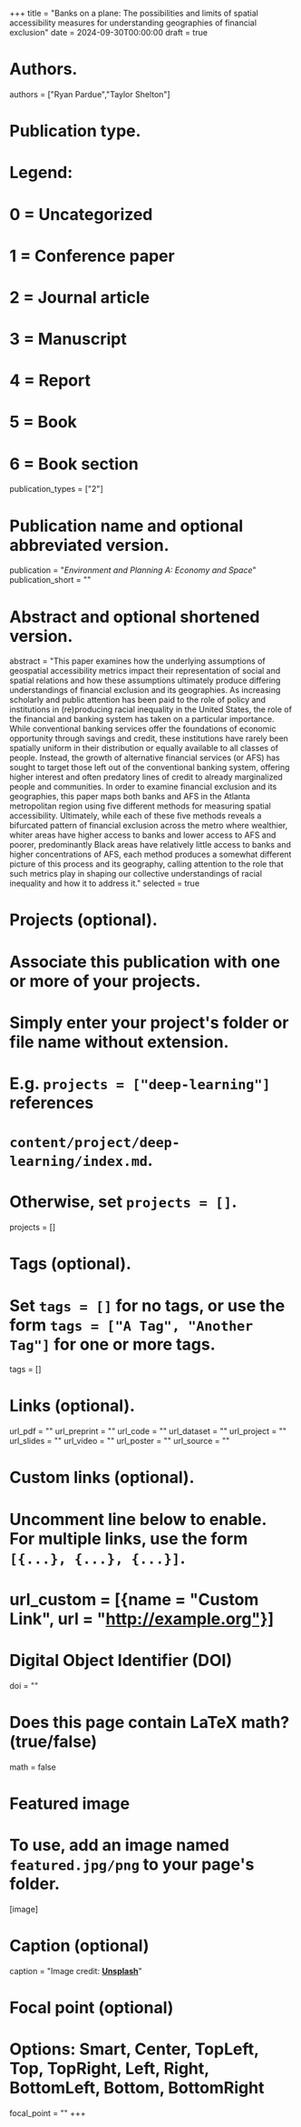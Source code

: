+++
title = "Banks on a plane: The possibilities and limits of spatial accessibility measures for understanding geographies of financial exclusion"
date = 2024-09-30T00:00:00
draft = true

# Authors.
authors = ["Ryan Pardue","Taylor Shelton"]

# Publication type.
# Legend:
# 0 = Uncategorized
# 1 = Conference paper
# 2 = Journal article
# 3 = Manuscript
# 4 = Report
# 5 = Book
# 6 = Book section
publication_types = ["2"]

# Publication name and optional abbreviated version.
publication = "_Environment and Planning A: Economy and Space_"
publication_short = ""

# Abstract and optional shortened version.
abstract = "This paper examines how the underlying assumptions of geospatial accessibility metrics impact their representation of social and spatial relations and how these assumptions ultimately produce differing understandings of financial exclusion and its geographies. As increasing scholarly and public attention has been paid to the role of policy and institutions in (re)producing racial inequality in the United States, the role of the financial and banking system has taken on a particular importance. While conventional banking services offer the foundations of economic opportunity through savings and credit, these institutions have rarely been spatially uniform in their distribution or equally available to all classes of people. Instead, the growth of alternative financial services (or AFS) has sought to target those left out of the conventional banking system, offering higher interest and often predatory lines of credit to already marginalized people and communities. In order to examine financial exclusion and its geographies, this paper maps both banks and AFS in the Atlanta metropolitan region using five different methods for measuring spatial accessibility. Ultimately, while each of these five methods reveals a bifurcated pattern of financial exclusion across the metro where wealthier, whiter areas have higher access to banks and lower access to AFS and poorer, predominantly Black areas have relatively little access to banks and higher concentrations of AFS, each method produces a somewhat different picture of this process and its geography, calling attention to the role that such metrics play in shaping our collective understandings of racial inequality and how it to address it."
selected = true

# Projects (optional).
#   Associate this publication with one or more of your projects.
#   Simply enter your project's folder or file name without extension.
#   E.g. `projects = ["deep-learning"]` references 
#   `content/project/deep-learning/index.md`.
#   Otherwise, set `projects = []`.
projects = []

# Tags (optional).
#   Set `tags = []` for no tags, or use the form `tags = ["A Tag", "Another Tag"]` for one or more tags.
tags = []

# Links (optional).
url_pdf = ""
url_preprint = ""
url_code = ""
url_dataset = ""
url_project = ""
url_slides = ""
url_video = ""
url_poster = ""
url_source = ""

# Custom links (optional).
#   Uncomment line below to enable. For multiple links, use the form `[{...}, {...}, {...}]`.
# url_custom = [{name = "Custom Link", url = "http://example.org"}]

# Digital Object Identifier (DOI)
doi = ""

# Does this page contain LaTeX math? (true/false)
math = false

# Featured image
# To use, add an image named `featured.jpg/png` to your page's folder. 
[image]
  # Caption (optional)
  caption = "Image credit: [**Unsplash**](https://unsplash.com/photos/pLCdAaMFLTE)"

  # Focal point (optional)
  # Options: Smart, Center, TopLeft, Top, TopRight, Left, Right, BottomLeft, Bottom, BottomRight
  focal_point = ""
+++

